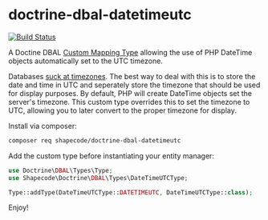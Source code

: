 doctrine-dbal-datetimeutc
=========================

[![Build Status](https://travis-ci.org/austinsmorris/doctrine-dbal-datetimeutc.svg?branch=master)](https://travis-ci.org/austinsmorris/doctrine-dbal-datetimeutc)

A Doctine DBAL [Custom Mapping Type](http://docs.doctrine-project.org/projects/doctrine-orm/en/latest/cookbook/custom-mapping-types.html) allowing the use of PHP DateTime objects automatically set to the UTC timezone.

Databases [suck at timezones](http://derickrethans.nl/storing-date-time-in-database.html).  The best way to deal with this is to store the date and time in UTC and seperately store the timezone that should be used for display purposes.  By default, PHP will create DateTime objects set the server's timezone.  This custom type overrides this to set the timezone to UTC, allowing you to later convert to the proper timezone for display.

Install via composer:

```bash
composer req shapecode/doctrine-dbal-datetimeutc
``` 

Add the custom type before instantiating your entity manager:

```php
use Doctrine\DBAL\Types\Type;
use Shapecode\Doctrine\DBAL\Types\DateTimeUTCType;

Type::addType(DateTimeUTCType::DATETIMEUTC, DateTimeUTCType::class);
```

Enjoy!
